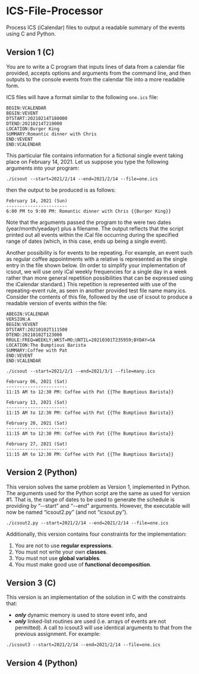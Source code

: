 # ICS-File-Processor
Process ICS (iCalendar) files to output a readable summary of the events using C and Python. 

## Version 1 (C)
You are to write a C program that inputs lines of data from a calendar file provided, accepts options and arguments from the command line, and then outputs to the console events from the calendar file into a more readable form.

ICS files will have a format similar to the following `one.ics` file:

```
BEGIN:VCALENDAR
BEGIN:VEVENT 
DTSTART:20210214T180000 
DTEND:20210214T210000 
LOCATION:Burger King 
SUMMARY:Romantic dinner with Chris 
END:VEVENT
END:VCALENDAR
```
This particular file contains information for a fictional single event taking place on February 14, 2021. Let us suppose you type the following arguments into your program:

```
./icsout --start=2021/2/14 --end=2021/2/14 --file=one.ics
```
then the output to be produced is as follows:
```
February 14, 2021 (Sun) 
-----------------------
6:00 PM to 9:00 PM: Romantic dinner with Chris {{Burger King}}
```
Note that the arguments passed the program to the were two dates (year/month/yeadayr) plus a filename. The output reflects that the script printed out all events within the iCal file occurring during the specified range of dates (which, in this case, ends up being a single event).

Another possibility is for events to be repeating. For example, an event such as regular coffee appointments with a relative is represented as the single entry in the file shown below. (In order to simplify your implementation of icsout, we will use only iCal weekly frequencies for a single day in a week rather than more general repetition possibilities that can be expressed using the iCalendar standard.) This repetition is represented with use of the repeating-event rule, as seen in another provided test file name many.ics. Consider the contents of this file, followed by the use of icsout to produce a readable version of events within the file:

```
ABEGIN:VCALENDAR
VERSION:A
BEGIN:VEVENT
DTSTART:20210102T111500
DTEND:20210102T123000 
RRULE:FREQ=WEEKLY;WKST=MO;UNTIL=20210301T235959;BYDAY=SA 
LOCATION:The Bumptious Barista
SUMMARY:Coffee with Pat 
END:VEVENT 
END:VCALENDAR
```

```
./icsout --start=2021/2/1 --end=2021/3/1 --file=many.ics
```

```
February 06, 2021 (Sat)
-----------------------
11:15 AM to 12:30 PM: Coffee with Pat {{The Bumptious Barista}}

February 13, 2021 (Sat)
-----------------------
11:15 AM to 12:30 PM: Coffee with Pat {{The Bumptious Barista}}

February 20, 2021 (Sat)
-----------------------
11:15 AM to 12:30 PM: Coffee with Pat {{The Bumptious Barista}}

February 27, 2021 (Sat)
-----------------------
11:15 AM to 12:30 PM: Coffee with Pat {{The Bumptious Barista}}
```

## Version 2 (Python)
This version solves the same problem as Version 1, implemented in Python. The arguments used for the Python script are the same as used for version #1. That is, the range of dates to be used to generate the schedule is providing by “--start” and “--end” arguments. However, the executable will now be named “icsout2.py” (and not “icsout.py”).
```
./icsout2.py --start=2021/2/14 --end=2021/2/14 --file=one.ics
```
Additionally, this version contains four constraints for the implementation:
1. You are not to use **regular expressions**.
2. You must not write your own **classes**.
3. You must not use **global variables**.
4. You must make good use of **functional decomposition**.

## Version 3 (C)
This version is an implementation of the solution in C with the constraints that:
* ***only*** dynamic memory is used to store event info, and
* ***only*** linked-list routines are used (i.e. arrays of events are not permitted).
A call to icsout3 will use identical arguments to that from the previous assignment. For example:
```
./icsout3 --start=2021/2/14 --end=2021/2/14 --file=one.ics
```

## Version 4 (Python)
